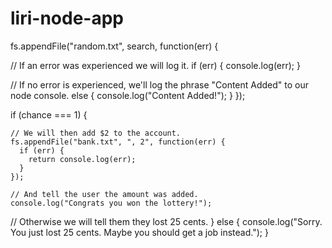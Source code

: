 # liri-node-app

fs.appendFile("random.txt", search, function(err) {

  // If an error was experienced we will log it.
  if (err) {
    console.log(err);
  }

  // If no error is experienced, we'll log the phrase "Content Added" to our node console.
  else {
    console.log("Content Added!");
  }
});



if (chance === 1) {

    // We will then add $2 to the account.
    fs.appendFile("bank.txt", ", 2", function(err) {
      if (err) {
        return console.log(err);
      }
    });

    // And tell the user the amount was added.
    console.log("Congrats you won the lottery!");

  // Otherwise we will tell them they lost 25 cents.
  }
  else {
    console.log("Sorry. You just lost 25 cents. Maybe you should get a job instead.");
  }